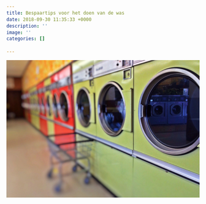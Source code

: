 ```yaml
---
title: Bespaartips voor het doen van de was
date: 2018-09-30 11:35:33 +0000
description: ''
image: ''
categories: []

---
```

![](/uploads/laundry-1368552_1920.jpg)